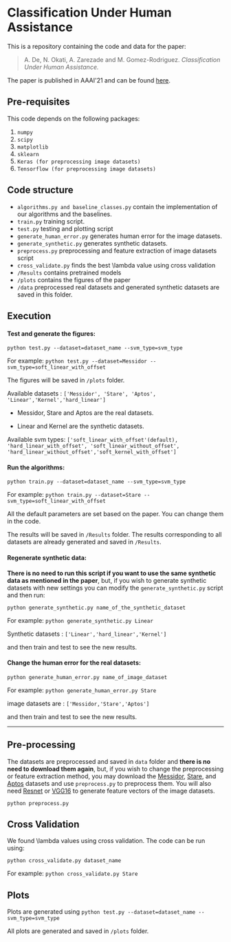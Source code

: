 # Classification Under Human Assistance

This is a repository containing the code and data for the paper:

> A. De, N. Okati, A. Zarezade and M. Gomez-Rodriguez. _Classification Under Human Assistance._

The paper is published in AAAI'21 and can be found [here](https://aaai.org/papers/05905-classification-under-human-assistance/).

## Pre-requisites

This code depends on the following packages:

 1. `numpy`
 2. `scipy`
 3. `matplotlib`
 4. `sklearn`
 5. `Keras (for preprocessing image datasets)`
 6. `Tensorflow (for preprocessing image datasets)`
 

## Code structure

 - `algorithms.py and baseline_classes.py` contain the implementation of our algorithms and the baselines.
 - `train.py` training script.
 - `test.py` testing and plotting script
 - `generate_human_error.py` generates human error for the image datasets.
 - `generate_synthetic.py` generates synthetic datasets.
 - `preprocess.py` preprocessing and feature extraction of image datasets script
 - `cross_validate.py` finds the best \lambda value using cross validation
 - `/Results` contains pretrained models
 - `/plots` contains the figures of the paper
 - `/data` preprocessed real datasets and generated synthetic datasets are saved in this folder.


## Execution

#### Test and generate the figures:
`python test.py --dataset=dataset_name --svm_type=svm_type`

For example:
`python test.py --dataset=Messidor --svm_type=soft_linear_with_offset`

The figures will be saved in `/plots` folder.

Available datasets : `['Messidor', 'Stare', 'Aptos', 'Linear','Kernel','hard_linear']`

- Messidor, Stare and Aptos are the real datasets.

- Linear and Kernel are the synthetic datasets.

Available svm types: `['soft_linear_with_offset'(default), 'hard_linear_with_offset', 'soft_linear_without_offset', 'hard_linear_without_offset','soft_kernel_with_offset']`


#### Run the algorithms:
`python train.py --dataset=dataset_name --svm_type=svm_type`

For example:
`python train.py --dataset=Stare --svm_type=soft_linear_with_offset`

All the default parameters are set based on the paper. You can change them in the code.

The results will be saved in `/Results` folder. The results corresponding to all datasets are already generated and saved in `/Results`.

#### Regenerate synthetic data:
**There is no need to run this script if you want to use the same synthetic data as mentioned in the paper**, but, if you wish to generate synthetic datasets with new settings you can modify the `generate_synthetic.py` script and then run:

`python generate_synthetic.py name_of_the_synthetic_dataset`

For example:
`python generate_synthetic.py Linear`

Synthetic datasets : `['Linear','hard_linear','Kernel']`

and then train and test to see the new results.

#### Change the human error for the real datasets:

`python generate_human_error.py name_of_image_dataset`

For example:
`python generate_human_error.py Stare`

image datasets are : `['Messidor,'Stare','Aptos']`

and then train and test to see the new results.

----

## Pre-processing

The datasets are preprocessed and saved in `data` folder and **there is no need to download them again**, but, if you wish to change the preprocessing or feature extraction method, you may download the [Messidor](http://www.adcis.net/en/third-party/messidor/), [Stare](https://cecas.clemson.edu/~ahoover/stare/), and [Aptos](https://www.kaggle.com/c/aptos2019-blindness-detection/overview/aptos-2019) datasets and use `preprocess.py` to preprocess them. You will also need [Resnet](https://github.com/KaimingHe/deep-residual-networks) or [VGG16](https://neurohive.io/en/popular-networks/vgg16/) to generate feature vectors of the image datasets.

`python preprocess.py`

## Cross Validation
We found \lambda values using cross validation. The code can be run using:

`python cross_validate.py dataset_name`

For example:
`python cross_validate.py Stare`

## Plots
Plots are generated using `python test.py --dataset=dataset_name --svm_type=svm_type`

All plots are generated and saved in `/plots` folder.
